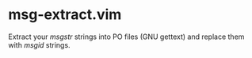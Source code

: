 msg-extract.vim
===============

Extract your *msgstr* strings into PO files (GNU gettext) and replace them with *msgid* strings.
